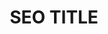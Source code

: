 ---
layout: events
page_name: Veranstaltungen
title: SEO TITLE
description: SEO META
h1: Veranstaltungen
intro:  intro
seo_section:
  title: SEO section title
  content: |-
    SEO section content
published: false
---